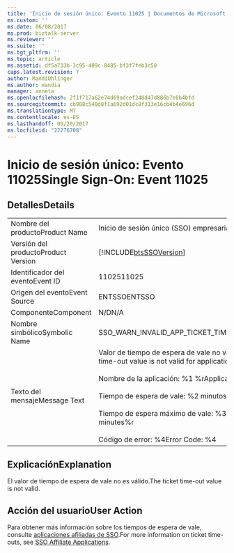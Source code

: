 ```yaml
---
title: 'Inicio de sesión único: Evento 11025 | Documentos de Microsoft'
ms.custom: ''
ms.date: 06/08/2017
ms.prod: biztalk-server
ms.reviewer: ''
ms.suite: ''
ms.tgt_pltfrm: ''
ms.topic: article
ms.assetid: df5a733b-3c95-409c-8485-bf3f7feb3c50
caps.latest.revision: 7
author: MandiOhlinger
ms.author: mandia
manager: anneta
ms.openlocfilehash: 2f1f717a62e74d69adcef248d47d886b7e8b4bfd
ms.sourcegitcommit: cb908c540d8f1a692d01dc8f313e16cb4b4e696d
ms.translationtype: MT
ms.contentlocale: es-ES
ms.lasthandoff: 09/20/2017
ms.locfileid: "22276708"
---
```

# <a name="single-sign-on-event-11025"></a><span data-ttu-id="8fb6a-102">Inicio de sesión único: Evento 11025</span><span class="sxs-lookup"><span data-stu-id="8fb6a-102">Single Sign-On: Event 11025</span></span>
## <a name="details"></a><span data-ttu-id="8fb6a-103">Detalles</span><span class="sxs-lookup"><span data-stu-id="8fb6a-103">Details</span></span>  
  
|||  
|-|-|  
|<span data-ttu-id="8fb6a-104">Nombre del producto</span><span class="sxs-lookup"><span data-stu-id="8fb6a-104">Product Name</span></span>|<span data-ttu-id="8fb6a-105">Inicio de sesión único (SSO) empresarial</span><span class="sxs-lookup"><span data-stu-id="8fb6a-105">Enterprise Single Sign-On</span></span>|  
|<span data-ttu-id="8fb6a-106">Versión del producto</span><span class="sxs-lookup"><span data-stu-id="8fb6a-106">Product Version</span></span>|[!INCLUDE[btsSSOVersion](../includes/btsssoversion-md.md)]|  
|<span data-ttu-id="8fb6a-107">Identificador del evento</span><span class="sxs-lookup"><span data-stu-id="8fb6a-107">Event ID</span></span>|<span data-ttu-id="8fb6a-108">11025</span><span class="sxs-lookup"><span data-stu-id="8fb6a-108">11025</span></span>|  
|<span data-ttu-id="8fb6a-109">Origen del evento</span><span class="sxs-lookup"><span data-stu-id="8fb6a-109">Event Source</span></span>|<span data-ttu-id="8fb6a-110">ENTSSO</span><span class="sxs-lookup"><span data-stu-id="8fb6a-110">ENTSSO</span></span>|  
|<span data-ttu-id="8fb6a-111">Componente</span><span class="sxs-lookup"><span data-stu-id="8fb6a-111">Component</span></span>|<span data-ttu-id="8fb6a-112">N/D</span><span class="sxs-lookup"><span data-stu-id="8fb6a-112">N/A</span></span>|  
|<span data-ttu-id="8fb6a-113">Nombre simbólico</span><span class="sxs-lookup"><span data-stu-id="8fb6a-113">Symbolic Name</span></span>|<span data-ttu-id="8fb6a-114">SSO_WARN_INVALID_APP_TICKET_TIMEOUT</span><span class="sxs-lookup"><span data-stu-id="8fb6a-114">SSO_WARN_INVALID_APP_TICKET_TIMEOUT</span></span>|  
|<span data-ttu-id="8fb6a-115">Texto del mensaje</span><span class="sxs-lookup"><span data-stu-id="8fb6a-115">Message Text</span></span>|<span data-ttu-id="8fb6a-116">Valor de tiempo de espera de vale no válido para actualización de aplicación.%r</span><span class="sxs-lookup"><span data-stu-id="8fb6a-116">The ticket time-out value is not valid for application update.%r</span></span><br /><br /> <span data-ttu-id="8fb6a-117">Nombre de la aplicación: %1 %r</span><span class="sxs-lookup"><span data-stu-id="8fb6a-117">Application Name: %1%r</span></span><br /><br /> <span data-ttu-id="8fb6a-118">Tiempo de espera de vale: %2 minutos %r</span><span class="sxs-lookup"><span data-stu-id="8fb6a-118">Ticket time-out: %2 minutes%r</span></span><br /><br /> <span data-ttu-id="8fb6a-119">Tiempo de espera máximo de vale: %3 minutos %r</span><span class="sxs-lookup"><span data-stu-id="8fb6a-119">Maximum ticket time-out: %3 minutes%r</span></span><br /><br /> <span data-ttu-id="8fb6a-120">Código de error: %4</span><span class="sxs-lookup"><span data-stu-id="8fb6a-120">Error Code: %4</span></span>|  
  
## <a name="explanation"></a><span data-ttu-id="8fb6a-121">Explicación</span><span class="sxs-lookup"><span data-stu-id="8fb6a-121">Explanation</span></span>  
 <span data-ttu-id="8fb6a-122">El valor de tiempo de espera de vale no es válido.</span><span class="sxs-lookup"><span data-stu-id="8fb6a-122">The ticket time-out value is not valid.</span></span>  
  
## <a name="user-action"></a><span data-ttu-id="8fb6a-123">Acción del usuario</span><span class="sxs-lookup"><span data-stu-id="8fb6a-123">User Action</span></span>  
 <span data-ttu-id="8fb6a-124">Para obtener más información sobre los tiempos de espera de vale, consulte [aplicaciones afiliadas de SSO](../core/sso-affiliate-applications.md).</span><span class="sxs-lookup"><span data-stu-id="8fb6a-124">For more information on ticket time-outs, see [SSO Affiliate Applications](../core/sso-affiliate-applications.md).</span></span>